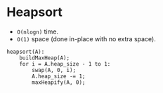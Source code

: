 # Heapsort

* `O(nlogn)` time.
* `O(1)` space (done in-place with no extra space).

```
heapsort(A):
    buildMaxHeap(A);
    for i = A.heap_size - 1 to 1:
        swap(A, 0, i);
        A.heap_size -= 1;
        maxHeapify(A, 0);
```
